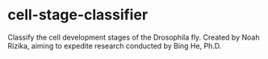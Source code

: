 # cell-stage-classifier
Classify the cell development stages of the Drosophila fly. Created by Noah Rizika, aiming to expedite research conducted by Bing He, Ph.D.
